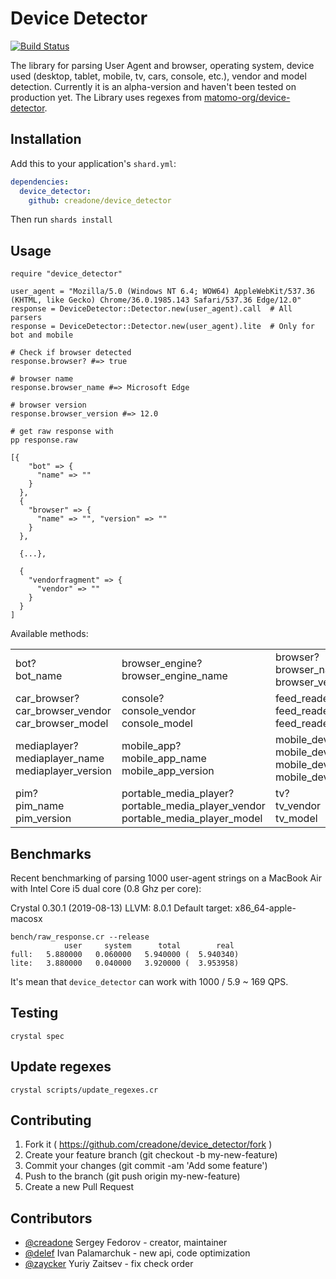 # Device Detector

[![Build Status](https://travis-ci.org/creadone/device_detector.svg?branch=master)](https://travis-ci.org/creadone/device_detector)

The library for parsing User Agent and browser, operating system, device used (desktop, tablet, mobile, tv, cars, console, etc.), vendor and model detection. Currently it is an alpha-version and haven't been tested on production yet. The Library uses regexes from [matomo-org/device-detector](https://github.com/matomo-org/device-detector).

## Installation

Add this to your application's `shard.yml`:

```yaml
dependencies:
  device_detector:
    github: creadone/device_detector
```

Then run `shards install`

## Usage

```Crystal
require "device_detector"

user_agent = "Mozilla/5.0 (Windows NT 6.4; WOW64) AppleWebKit/537.36 (KHTML, like Gecko) Chrome/36.0.1985.143 Safari/537.36 Edge/12.0"
response = DeviceDetector::Detector.new(user_agent).call  # All parsers
response = DeviceDetector::Detector.new(user_agent).lite  # Only for bot and mobile

# Check if browser detected
response.browser? #=> true

# browser name
response.browser_name #=> Microsoft Edge

# browser version
response.browser_version #=> 12.0

# get raw response with
pp response.raw

[{
    "bot" => {
      "name" => ""
    }
  },
  {
    "browser" => {
      "name" => "", "version" => ""
    }
  },

  {...},

  {
    "vendorfragment" => {
      "vendor" => ""
    }
  }
]

```

Available methods:

<table>
  <tr>
    <td>bot?<br />bot_name</td>
    <td>browser_engine?<br />browser_engine_name</td>
    <td>browser?<br />browser_name<br />browser_version</td>
    <td>camera?<br />camera_vendor<br />camera_model</td>
  </tr>
  <tr>
    <td>car_browser?<br />car_browser_vendor<br />car_browser_model</td>
    <td>console?<br />console_vendor<br />console_model</td>
    <td>feed_reader?<br />feed_reader_name<br />feed_reader_version</td>
    <td>library?<br />library_name<br />library_version</td>
  </tr>
  <tr>
    <td>mediaplayer?<br />mediaplayer_name<br />mediaplayer_version</td>
    <td>mobile_app?<br />mobile_app_name<br />mobile_app_version</td>
    <td>mobile_device?<br />mobile_device_vendor<br />mobile_device_type<br />mobile_device_model</td>
    <td>os?<br />os_name<br />os_version</td>
  </tr>
  <tr>
    <td>pim?<br />pim_name<br />pim_version</td>
    <td>portable_media_player?<br />portable_media_player_vendor<br />portable_media_player_model</td>
    <td>tv?<br />tv_vendor<br />tv_model</td>
    <td>vendorfragment?<br />vendorfragment_vendor</td>
  </tr>
</table>

## Benchmarks

Recent benchmarking of parsing 1000 user-agent strings on a MacBook Air with Intel Core i5 dual core (0.8 Ghz per core):

Crystal 0.30.1 (2019-08-13)
LLVM: 8.0.1
Default target: x86_64-apple-macosx

```
bench/raw_response.cr --release
            user     system      total        real
full:   5.880000   0.060000   5.940000 (  5.940340)
lite:   3.880000   0.040000   3.920000 (  3.953958)
```

It's mean that `device_detector` can work with 1000 / 5.9 ~ 169 QPS.

## Testing

```
crystal spec
```

## Update regexes

```
crystal scripts/update_regexes.cr
```


## Contributing

1. Fork it ( https://github.com/creadone/device_detector/fork )
2. Create your feature branch (git checkout -b my-new-feature)
3. Commit your changes (git commit -am 'Add some feature')
4. Push to the branch (git push origin my-new-feature)
5. Create a new Pull Request

## Contributors

- [@creadone](https://github.com/creadone) Sergey Fedorov - creator, maintainer
- [@delef](https://github.com/delef) Ivan Palamarchuk - new api, code optimization
- [@zaycker](https://github.com/zaycker) Yuriy Zaitsev - fix check order
